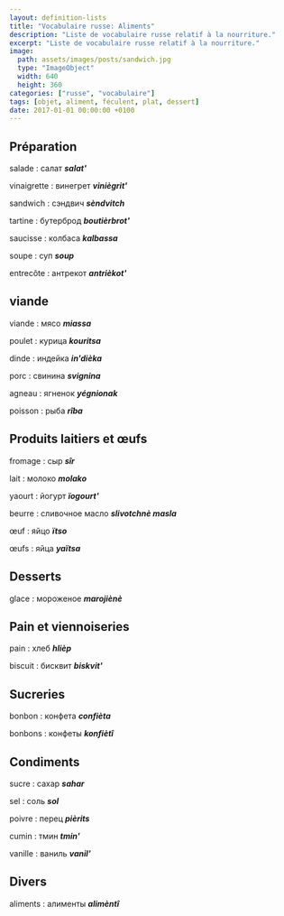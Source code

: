 ```yaml
---
layout: definition-lists
title: "Vocabulaire russe: Aliments"
description: "Liste de vocabulaire russe relatif à la nourriture."
excerpt: "Liste de vocabulaire russe relatif à la nourriture."
image:
  path: assets/images/posts/sandwich.jpg
  type: "ImageObject"
  width: 640
  height: 360
categories: ["russe", "vocabulaire"]
tags: [objet, aliment, féculent, plat, dessert]
date: 2017-01-01 00:00:00 +0100
---
```


## Préparation

salade
: салат
*__salat'__*

vinaigrette
: винегрет
*__viniègrit'__*

sandwich
: сэндвич
*__sèndvitch__*

tartine
: бутерброд
*__boutièrbrot'__*

saucisse
: колбаса
*__kalbassa__*

soupe
: суп
*__soup__*

entrecôte
: антрекот
*__antrièkot'__*


## viande

viande
: мясо
*__miassa__*

poulet
: курица
*__kouritsa__*

dinde
: индейка
*__in'dièka__*

porc
: свинина
*__svignina__*

agneau
: ягненок
*__yégnionak__*

poisson
: рыба
*__rîba__*


## Produits laitiers et œufs

fromage
: сыр
*__sîr__*

lait
: молоко
*__molako__*

yaourt
: йогурт
*__ïogourt'__*

beurre
: сливочное масло
*__slivotchnè masla__*

œuf
: яйцо
*__ïtso__*

œufs
: яйца
*__yaïtsa__*


## Desserts

glace
: мороженое
*__marojiènè__*


## Pain et viennoiseries

pain
: хлеб
*__hlièp__*

biscuit
: бисквит
*__biskvit'__*


## Sucreries

bonbon
: конфета
*__confièta__*

bonbons
: конфеты
*__konfiètî__*


## Condiments

sucre
: сахар
*__sahar__*

sel
: соль
*__sol__*

poivre
: перец
*__pièrits__*

cumin
: тмин
*__tmin'__*

vanille
: ваниль
*__vanil'__*


## Divers

aliments
: алименты
*__alimèntî__*
